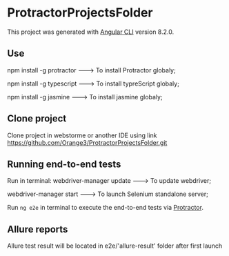 # ProtractorProjectsFolder
This project was generated with [Angular CLI](https://github.com/angular/angular-cli) version 8.2.0.

## Use
npm install -g protractor ---> To install Protractor globaly;

npm install -g typescript  ---> To install typreScript globaly;

npm install -g jasmine ---> To install jasmine globaly;

## Clone project 
 Clone project in webstorme or another IDE using link https://github.com/Orange3/ProtractorProjectsFolder.git


## Running end-to-end tests

Run in terminal: webdriver-manager update ---> To update webdriver;

webdriver-manager start ---> To launch Selenium standalone server;

Run `ng e2e` in terminal to execute the end-to-end tests via [Protractor](http://www.protractortest.org/).

## Allure reports
Allure test result will be located in e2e/'allure-result' folder after first launch


